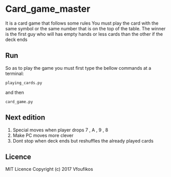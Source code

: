 # Card_game_master
It is a card game that follows some rules
You must play the card with the same symbol or the same number
that is on the top of the table. The winner is the first guy who will has empty hands
or less cards than the other if the deck ends

## Run

So as to play the game you must first type the bellow commands at a terminal:
```
playing_cards.py
```
and then 
```
card_game.py
```

## Next edition

1. Special moves when player drops 7 , A , 9 , 8
2. Make PC moves more clever
3. Dont stop when deck ends but reshuffles the already played cards

## Licence

MIT Licence Copyright (c) 2017 Vfoufikos 

